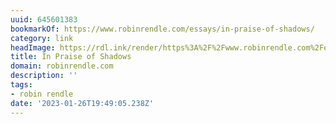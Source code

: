 ```yaml
---
uuid: 645601383
bookmarkOf: https://www.robinrendle.com/essays/in-praise-of-shadows/
category: link
headImage: https://rdl.ink/render/https%3A%2F%2Fwww.robinrendle.com%2Fessays%2Fin-praise-of-shadows%2F
title: In Praise of Shadows
domain: robinrendle.com
description: ''
tags:
- robin rendle
date: '2023-01-26T19:49:05.238Z'
---
```



